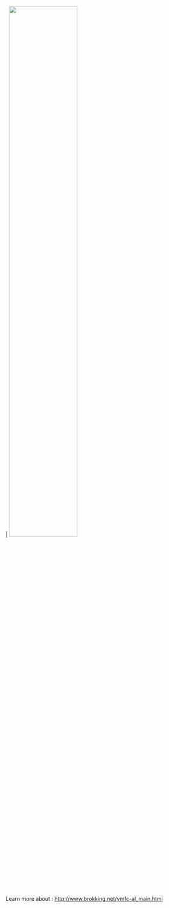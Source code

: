  | <img src="3D-printed-Ardunio-based-Quadcopter-main/IMG_20250325_172036.jpg" width=60% > 



Learn more about :
http://www.brokking.net/ymfc-al_main.html



